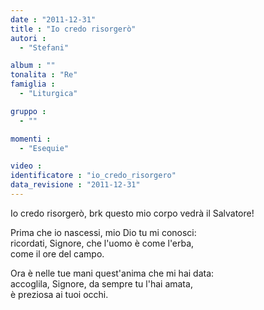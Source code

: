 ```yaml
---
date : "2011-12-31"
title : "Io credo risorgerò"
autori : 
  - "Stefani"

album : ""
tonalita : "Re"
famiglia : 
  - "Liturgica"

gruppo : 
  - ""

momenti : 
  - "Esequie"

video : 
identificatore : "io_credo_risorgero"
data_revisione : "2011-12-31"
---
```

  
  
Io credo  risorgerò, brk questo mio corpo vedrà il Salvatore!  
  
  
  
Prima che io nascessi, mio Dio tu mi conosci:  
ricordati, Signore, che l'uomo è come l'erba,   
come il ore del campo.  
  
  
  
  
Ora è nelle tue mani quest'anima che mi hai data:  
accoglila, Signore, da sempre tu l'hai amata,  
è preziosa ai tuoi occhi.  
  
  
  
